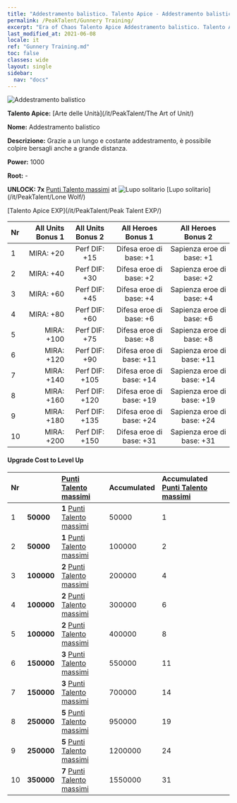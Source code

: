 ```yaml
---
title: "Addestramento balistico. Talento Apice - Addestramento balistico"
permalink: /PeakTalent/Gunnery Training/
excerpt: "Era of Chaos Talento Apice Addestramento balistico. Talento Apice Addestramento balistico. Addestramento balistico"
last_modified_at: 2021-06-08
locale: it
ref: "Gunnery Training.md"
toc: false
classes: wide
layout: single
sidebar:
  nav: "docs"
---
```


  ![Addestramento balistico](/images/pt/talent_2008.png)

  **Talento Apice:** [Arte delle Unità](/it/PeakTalent/The Art of Unit/)

  **Nome:** Addestramento balistico

  **Descrizione:** Grazie a un lungo e costante addestramento, è possibile colpire bersagli anche a grande distanza.

  **Power:** 1000

  **Root:** -

  **UNLOCK: 7x** [Punti Talento massimi](/ItemsIT/con_934/) at ![Lupo solitario](/images/pt/talent_2001.png) [Lupo solitario](/it/PeakTalent/Lone Wolf/)

  [Talento Apice EXP](/it/PeakTalent/Peak Talent EXP/)

  | Nr | All Units Bonus 1 | All Units Bonus 2 | All Heroes Bonus 1 | All Heroes Bonus 2 |
  |:---|--------------:|:-------------:|:-------------:|:-------------:|
  | 1 | MIRA: +20 | Perf DIF: +15 | Difesa eroe di base: +1 | Sapienza eroe di base: +1 |
  | 2 | MIRA: +40 | Perf DIF: +30 | Difesa eroe di base: +2 | Sapienza eroe di base: +2 |
  | 3 | MIRA: +60 | Perf DIF: +45 | Difesa eroe di base: +4 | Sapienza eroe di base: +4 |
  | 4 | MIRA: +80 | Perf DIF: +60 | Difesa eroe di base: +6 | Sapienza eroe di base: +6 |
  | 5 | MIRA: +100 | Perf DIF: +75 | Difesa eroe di base: +8 | Sapienza eroe di base: +8 |
  | 6 | MIRA: +120 | Perf DIF: +90 | Difesa eroe di base: +11 | Sapienza eroe di base: +11 |
  | 7 | MIRA: +140 | Perf DIF: +105 | Difesa eroe di base: +14 | Sapienza eroe di base: +14 |
  | 8 | MIRA: +160 | Perf DIF: +120 | Difesa eroe di base: +19 | Sapienza eroe di base: +19 |
  | 9 | MIRA: +180 | Perf DIF: +135 | Difesa eroe di base: +24 | Sapienza eroe di base: +24 |
  | 10 | MIRA: +200 | Perf DIF: +150 | Difesa eroe di base: +31 | Sapienza eroe di base: +31 |


#### Upgrade Cost to Level Up

  | Nr | <i class="fas fa-coins"/> | [Punti Talento massimi](/ItemsIT/con_934/) | Accumulated <i class="fas fa-coins"/> | Accumulated [Punti Talento massimi](/ItemsIT/con_934/) |
  |:---|:--------------|:-------------|:-------------|:-------------|
  | 1 | **50000** | **1** [Punti Talento massimi](/ItemsIT/con_934/) | 50000 | 1 |
  | 2 | **50000** | **1** [Punti Talento massimi](/ItemsIT/con_934/) | 100000 | 2 |
  | 3 | **100000** | **2** [Punti Talento massimi](/ItemsIT/con_934/) | 200000 | 4 |
  | 4 | **100000** | **2** [Punti Talento massimi](/ItemsIT/con_934/) | 300000 | 6 |
  | 5 | **100000** | **2** [Punti Talento massimi](/ItemsIT/con_934/) | 400000 | 8 |
  | 6 | **150000** | **3** [Punti Talento massimi](/ItemsIT/con_934/) | 550000 | 11 |
  | 7 | **150000** | **3** [Punti Talento massimi](/ItemsIT/con_934/) | 700000 | 14 |
  | 8 | **250000** | **5** [Punti Talento massimi](/ItemsIT/con_934/) | 950000 | 19 |
  | 9 | **250000** | **5** [Punti Talento massimi](/ItemsIT/con_934/) | 1200000 | 24 |
  | 10 | **350000** | **7** [Punti Talento massimi](/ItemsIT/con_934/) | 1550000 | 31 |

